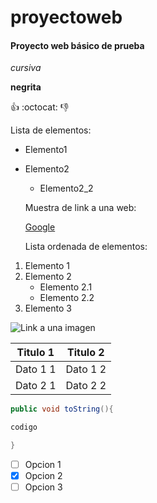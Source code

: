 # proyectoweb
#### Proyecto web básico de prueba
*cursiva*

**negrita**

:+1:
:octocat:
:-1:

Lista de elementos:

* Elemento1
* Elemento2
  * Elemento2_2
  
  Muestra de link a una web: 
  
  [Google](https://www.google.es/?gfe_rd=cr&dcr=0&ei=_sE8Wuz3CImaX9K9ivgD)
  
  Lista ordenada de elementos:
  
 1. Elemento 1
 2. Elemento 2
     * Elemento 2.1
     * Elemento 2.2
 3. Elemento 3  

![Link a una imagen](https://d1u5p3l4wpay3k.cloudfront.net/dota2_gamepedia/thumb/2/22/Team_logo_Fnatic.png/256px-Team_logo_Fnatic.png?version=8aa01013d967a86d26b06213cbc4af8)

Titulo 1 | Titulo 2
---------|---------
Dato 1 1 |  Dato 1 2
Dato 2 1 |  Dato 2 2

```java
public void toString(){

codigo

}
```

- [ ] Opcion 1
- [x] Opcion 2
- [ ] Opcion 3

